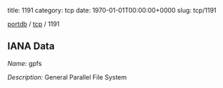 title: 1191
category: tcp
date: 1970-01-01T00:00:00+0000
slug: tcp/1191

[portdb](/) / [tcp](/category/tcp.html) / 1191


## IANA Data

_Name:_ gpfs

_Description:_ General Parallel File System

